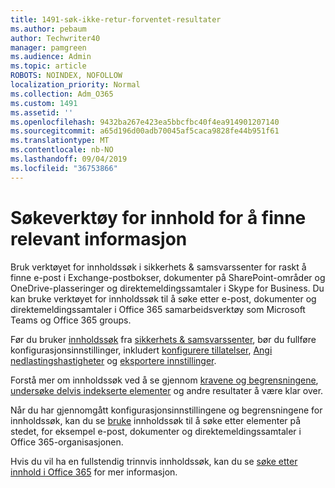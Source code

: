 ```yaml
---
title: 1491-søk-ikke-retur-forventet-resultater
ms.author: pebaum
author: Techwriter40
manager: pamgreen
ms.audience: Admin
ms.topic: article
ROBOTS: NOINDEX, NOFOLLOW
localization_priority: Normal
ms.collection: Adm_O365
ms.custom: 1491
ms.assetid: ''
ms.openlocfilehash: 9432ba267e423ea5bbcfbc40f4ea914901207140
ms.sourcegitcommit: a65d196d00adb70045af5caca9828fe44b951f61
ms.translationtype: MT
ms.contentlocale: nb-NO
ms.lasthandoff: 09/04/2019
ms.locfileid: "36753866"
---
```

# <a name="content-search-tool-to-find-relevant-info"></a>Søkeverktøy for innhold for å finne relevant informasjon

Bruk verktøyet for innholdssøk i sikkerhets & samsvarssenter for raskt å finne e-post i Exchange-postbokser, dokumenter på SharePoint-områder og OneDrive-plasseringer og direktemeldingssamtaler i Skype for Business. Du kan bruke verktøyet for innholdssøk til å søke etter e-post, dokumenter og direktemeldingssamtaler i Office 365 samarbeidsverktøy som Microsoft Teams og Office 365 groups.


Før du bruker [innholdssøk](https://sip.protection.office.com/contentsearchbeta?ContentOnly=1) fra [sikkerhets & samsvarssenter](https://sip.protection.office.com/homepage), bør du fullføre konfigurasjonsinnstillinger, inkludert [konfigurere tillatelser](https://docs.microsoft.com/office365/securitycompliance/permissions-filtering-for-content-search), [Angi nedlastingshastigheter](https://docs.microsoft.com/office365/securitycompliance/increase-download-speeds-when-exporting-ediscovery-results) og [eksportere innstillinger](https://docs.microsoft.com/office365/securitycompliance/disable-reports-when-you-export-content-search-results).

Forstå mer om innholdssøk ved å se gjennom [kravene og begrensningene](https://docs.microsoft.com/office365/securitycompliance/limits-for-content-search), [undersøke delvis indekserte elementer](https://docs.microsoft.com/office365/securitycompliance/investigating-partially-indexed-items-in-ediscovery) og andre resultater å være klar over.

Når du har gjennomgått konfigurasjonsinnstillingene og begrensningene for innholdssøk, kan du se [bruke</a> innholdssøk til å søke etter elementer på stedet, for eksempel e-post, dokumenter og direktemeldingssamtaler i Office 365-organisasjonen](https://docs.microsoft.com/office365/securitycompliance/content-search).

Hvis du vil ha en fullstendig trinnvis innholdssøk, kan du se [søke etter innhold i Office 365](https://docs.microsoft.com/office365/securitycompliance/search-for-content) for mer informasjon.
